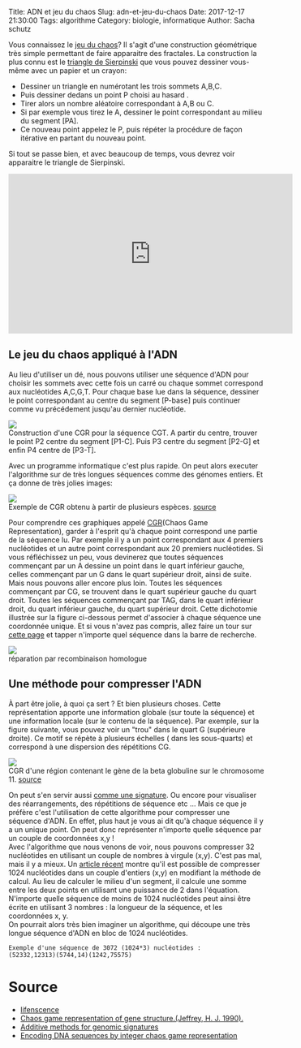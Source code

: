 Title: ADN et jeu du chaos
Slug: adn-et-jeu-du-chaos
Date: 2017-12-17 21:30:00
Tags: algorithme
Category: biologie, informatique
Author: Sacha schutz

Vous connaissez le [jeu du chaos](https://fr.wikipedia.org/wiki/Jeu_du_chaos)? Il s'agit d'une construction géométrique très simple permettant de faire apparaitre des fractales. La construction la plus connu est le [triangle de Sierpinski](https://fr.wikipedia.org/wiki/Triangle_de_Sierpi%C5%84ski) que vous pouvez dessiner vous-même avec un papier et un crayon:   

- Dessiner un triangle en numérotant les trois sommets A,B,C. 
- Puis dessiner dedans un point P choisi au hasard . 
- Tirer alors un nombre aléatoire correspondant à A,B ou C. 
- Si par exemple vous tirez le A, dessiner le point correspondant au milieu du segment [PA].
- Ce nouveau point appelez le P, puis répéter la procédure de façon itérative en partant du nouveau point. 

Si tout se passe bien, et avec beaucoup de temps, vous devrez voir apparaitre le triangle de Sierpinski. 

<iframe width="560" height="315" src="https://www.youtube.com/embed/IGlGvSXkRGI" frameborder="0" gesture="media" allow="encrypted-media" allowfullscreen></iframe>

## Le jeu du chaos appliqué à l'ADN  
Au lieu d'utiliser un dé, nous pouvons utiliser une séquence d'ADN pour choisir les sommets avec cette fois un carré ou chaque sommet correspond aux nucléotides A,C,G,T. Pour chaque base lue dans la séquence, dessiner le point correspondant au centre du segment [P-base] puis continuer comme vu précédement jusqu'au dernier nucléotide. 

<div class="figure">     <img src="../images/fractal_dna/CGR_DNA.png" />      <div class="legend">Construction d'une CGR pour la séquence CGT. A partir du centre, trouver le point P2 centre du segment [P1-C]. Puis P3 centre du segment [P2-G] et enfin P4 centre de [P3-T].</div> </div>

Avec un programme informatique c'est plus rapide. On peut alors executer l'algorithme sur de très longues séquences comme des génomes entiers. Et ça donne de très jolies images:

<div class="figure">     <img src="../images/fractal_dna/CGR_exemple.png" />      <div class="legend">Exemple de CGR obtenu à partir de plusieurs espèces. <a href="https://bmcbioinformatics.biomedcentral.com/articles/10.1186/s12859-016-1157-8">source</a></div> </div>

Pour comprendre ces graphiques appelé [CGR](https://www.ncbi.nlm.nih.gov/pubmed/2336393)(Chaos Game Representation), garder à l'esprit qu'à chaque point correspond une partie de la séquence lu. Par exemple il y a un point correspondant aux 4 premiers nucléotides et un autre point correspondant aux 20 premiers nucléotides. Si vous réfléchissez un peu, vous devinerez que toutes séquences commençant par un A dessine un point dans le quart inférieur gauche, celles commençant par un G dans le quart supérieur droit, ainsi de suite. Mais nous pouvons aller encore plus loin. Toutes les séquences commençant par CG, se trouvent dans le quart supérieur gauche du quart droit. Toutes les séquences commençant par TAG, dans le quart inférieur droit, du quart inférieur gauche, du quart supérieur droit. Cette dichotomie illustrée sur la figure ci-dessous permet d'associer à chaque séquence une coordonnée unique. Et si vous n'avez pas compris, allez faire un tour sur [cette page](http://ws.g-language.org/db/cgr/NT_011512/) et tapper n'importe quel séquence dans la barre de recherche.

<div class="figure">     <img src="../images/fractal_dna/CGR_zoom.png" />      <div class="legend">réparation par recombinaison homologue</div> </div>

## Une méthode pour compresser l'ADN
À part être jolie, à quoi ça sert ? Et bien plusieurs choses. Cette représentation apporte une information globale (sur toute la séquence) et une information locale (sur le contenu de la séquence). Par exemple, sur la figure suivante, vous pouvez voir un "trou" dans le quart G (supérieure droite). Ce motif se répète à plusieurs échelles ( dans les sous-quarts) et correspond à une dispersion des répétitions CG.      

<div class="figure">     <img src="../images/fractal_dna/game7.png" />      <div class="legend">CGR d'une région contenant le gène de la beta globuline sur le chromosome 11. <a href="https://www.ncbi.nlm.nih.gov/pubmed/2336393"> source </a> </div> </div>

On peut s'en servir aussi [comme une signature](https://bmcbioinformatics.biomedcentral.com/articles/10.1186/s12859-016-1157-8). Ou encore pour visualiser des réarrangements, des répétitions de séquence etc ... 
Mais ce que je préfère c'est l'utilisation de cette algorithme pour compresser une séquence d'ADN. En effet, plus haut je vous ai dit qu'à chaque séquence il y a un unique point. On peut donc représenter n'importe quelle séquence par un couple de coordonnées x,y !     
Avec l'algorithme que nous venons de voir, nous pouvons compresser 32 nucléotides en utilisant un couple de nombres à virgule (x,y). C'est pas mal, mais il y a mieux. Un [article récent](https://arxiv.org/abs/1712.04546) montre qu'il est possible de compresser 1024 nucléotides dans un couple d'entiers (x,y) en modifiant la méthode de calcul. Au lieu de calculer le milieu d'un segment, il calcule une somme entre les deux points en utilisant une puissance de 2 dans l'équation.   
N'importe quelle séquence de moins de 1024 nucléotides peut ainsi être écrite en utilisant 3 nombres : la longueur de la séquence, et les coordonnées x, y.  
On pourrait alors très bien imaginer un algorithme, qui découpe une très longue séquence d'ADN en bloc de 1024 nucléotides.  

    Exemple d'une séquence de 3072 (1024*3) nucléotides :  
    (52332,12313)(5744,14)(1242,75575)

# Source  
- [lifenscence](http://www.lifenscience.com/bioinformatics/chaos-game-representation)
- [Chaos game representation of gene structure.(Jeffrey, H. J. 1990).](https://www.ncbi.nlm.nih.gov/pubmed/2336393)
- [Additive methods for genomic signatures](https://bmcbioinformatics.biomedcentral.com/articles/10.1186/s12859-016-1157-8)
- [Encoding DNA sequences by integer chaos game representation](https://arxiv.org/abs/1712.04546)

